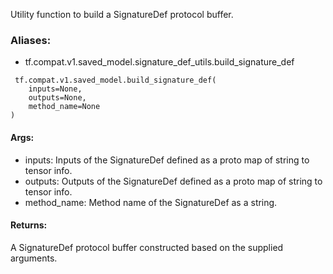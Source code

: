 Utility function to build a SignatureDef protocol buffer.
### Aliases:
- tf.compat.v1.saved_model.signature_def_utils.build_signature_def

```
 tf.compat.v1.saved_model.build_signature_def(
    inputs=None,
    outputs=None,
    method_name=None
)
```
#### Args:
- inputs: Inputs of the SignatureDef defined as a proto map of string to tensor info.
- outputs: Outputs of the SignatureDef defined as a proto map of string to tensor info.
- method_name: Method name of the SignatureDef as a string.
#### Returns:
A SignatureDef protocol buffer constructed based on the supplied arguments.
